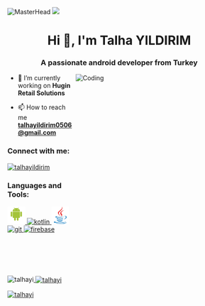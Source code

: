 ![MasterHead](https://camo.githubusercontent.com/7332f46afaaf3c4251bbcbc991c116463e71a49d9a3c7ddace7db344d24cd5cb/68747470733a2f2f746d732d6f7574736f757263652e636f6d2f626c6f672f77702d636f6e74656e742f75706c6f6164732f323032332f30342f616e64726f69642d6964652e6a7067)
![](https://komarev.com/ghpvc/?username=talhayi&color=blue)
<h1 align="center">Hi 👋, I'm Talha YILDIRIM</h1>
<h3 align="center">A passionate android developer from Turkey</h3>

<img src="https://camo.githubusercontent.com/cf9509b9e7ea792735d67c6b5ff01f9d74a4c9a8296361452d0d8b6a92e68ab4/68747470733a2f2f6d656469612e74656e6f722e636f6d2f55673663625641315a734d41414141642f646576656c6f7065722e676966" alt="Coding" width=350 height=350 align="right">

- 🔭 I’m currently working on **Hugin Retail Solutions**

- 📫 How to reach me **talhayildirim0506@gmail.com**

<h3 align="left">Connect with me:</h3>
<p align="left">
<a href="https://linkedin.com/in/talhayildirim" target="blank"><img align="center" src="https://raw.githubusercontent.com/rahuldkjain/github-profile-readme-generator/master/src/images/icons/Social/linked-in-alt.svg" alt="talhayildirim" height="30" width="40" /></a>
</p>






<h3 align="left">Languages and Tools:</h3>
<p align="left"> <a href="https://developer.android.com" target="_blank" rel="noreferrer"> <img src="https://raw.githubusercontent.com/devicons/devicon/master/icons/android/android-original-wordmark.svg" alt="android" width="40" height="40"/> </a> <a href="https://www.w3schools.com/cs/" target="_blank" rel="noreferrer"> <img src="https://www.vectorlogo.zone/logos/kotlinlang/kotlinlang-icon.svg" alt="kotlin" width="40" height="40"/> </a> <a href="https://www.mathworks.com/" target="_blank" rel="noreferrer"> <img src="https://raw.githubusercontent.com/devicons/devicon/master/icons/java/java-original.svg" alt="java" width="40" height="40"/> </a> <a href="https://www.jenkins.io" target="_blank" rel="noreferrer"> <img src="https://www.vectorlogo.zone/logos/git-scm/git-scm-icon.svg" alt="git" width="40" height="40"/> </a> <a href="https://www.w3.org/html/" target="_blank" rel="noreferrer"> <img src="https://www.vectorlogo.zone/logos/firebase/firebase-icon.svg" alt="firebase" width="40" height="40"/> </a> <a href="https://flutter.dev" target="_blank" rel="noreferrer"> </p>

<br><br><br><br> 
<p><img align="left" src="https://github-readme-stats.vercel.app/api/top-langs?username=talhayi&show_icons=true&locale=en&layout=compact" alt="talhayi" /></p>

<p>&nbsp;<img align="center" src="https://github-readme-stats.vercel.app/api?username=talhayi&show_icons=true&locale=en" alt="talhayi" /></p>

<p><img align="center" src="https://github-readme-streak-stats.herokuapp.com/?user=talhayi&" alt="talhayi" /></p>
